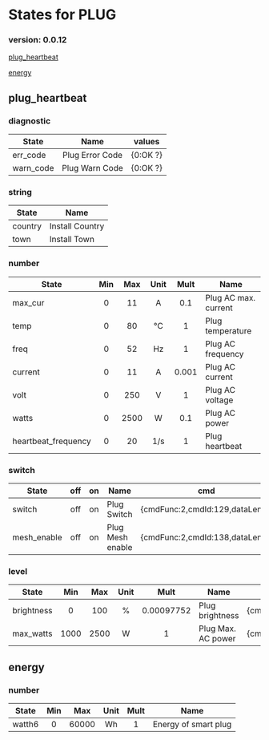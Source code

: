 # States for  PLUG
### version: 0.0.12

[plug_heartbeat](#plug_heartbeat)

[energy](#energy)



## plug_heartbeat

### diagnostic

| State  |     Name |  values |
|----------|:-------------:|------|
|err_code| Plug Error Code | {0:OK ?} |
|warn_code| Plug Warn Code | {0:OK ?} |

### string

| State  |  Name |
|----------|------|
|country| Install Country |
|town| Install Town |

### number
| State  |      Min     |      Max     |  Unit |  Mult |  Name |
|----------|:-------------:|:-------------:|:------:|:-----:|-----|
|max_cur|0 | 11 | A | 0.1 |  Plug AC max. current |
|temp|0 | 80 | °C | 1 |  Plug temperature |
|freq|0 | 52 | Hz | 1 |  Plug AC frequency |
|current|0 | 11 | A | 0.001 |  Plug AC current |
|volt|0 | 250 | V | 1 |  Plug AC voltage |
|watts|0 | 2500 | W | 0.1 |  Plug AC power |
|heartbeat_frequency|0 | 20 | 1/s | 1 |  Plug heartbeat |


### switch

| State  |      off    |  on |  Name |  cmd |
|----------|:-------------:|:------:|------|------|
|switch| off | on | Plug Switch | {cmdFunc:2,cmdId:129,dataLen:2} |
|mesh_enable| off | on | Plug Mesh enable | {cmdFunc:2,cmdId:138,dataLen:2} |

### level

| State  |      Min     |     Max     |  Unit |  Mult |  Name |  cmd |
|----------|:-------------:|:-------------:|:------:|:-----:|-----|------|
|brightness| 0 | 100 | % | 0.00097752 |  Plug brightness | {cmdFunc:2,cmdId:130,dataLen:3} |
|max_watts| 1000 | 2500 | W | 1 |  Plug Max. AC power | {cmdFunc:2,cmdId:137,dataLen:3} |

## energy

### number
| State  |      Min     |      Max     |  Unit |  Mult |  Name |
|----------|:-------------:|:-------------:|:------:|:-----:|-----|
|watth6|0 | 60000 | Wh | 1 |  Energy of smart plug |


